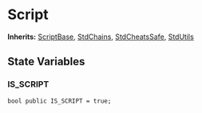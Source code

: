 # Script
**Inherits:**
[ScriptBase](/lib/forge-std/src/Base.sol/abstract.ScriptBase.md), [StdChains](/lib/forge-std/src/StdChains.sol/abstract.StdChains.md), [StdCheatsSafe](/lib/forge-std/src/StdCheats.sol/abstract.StdCheatsSafe.md), [StdUtils](/lib/forge-std/src/StdUtils.sol/abstract.StdUtils.md)


## State Variables
### IS_SCRIPT

```solidity
bool public IS_SCRIPT = true;
```


